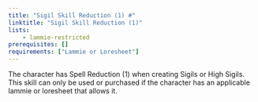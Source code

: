 ```yaml
---
title: "Sigil Skill Reduction (1) #"
linktitle: "Sigil Skill Reduction (1)"
lists:
    - lammie-restricted
prerequisites: []
requirements: ["Lammie or Loresheet"]
---
```

The character has Spell Reduction (1) when creating Sigils or High Sigils. This skill can only be used or purchased if the character has an applicable lammie or loresheet that allows it.